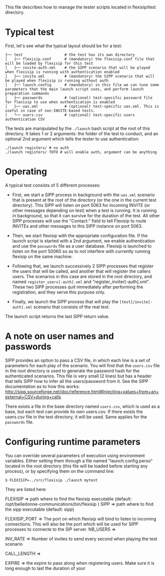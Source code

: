 
This file describes how to manage the tester scripts located in flexisip/test directory.

# Typical test

First, let's see what the typical layout should be for a test:

```
├── test                   # the test has its own directory
│   ├── flexisip.conf      # (mandatory) the flexisip.conf file that will be loaded by flexisip for this test
│   ├── invite-auth.xml    # the SIPP scenario that will be played when flexisip is running with authentication enabled
│   ├── invite.xml         # (mandatory) the SIPP scenario that will be played when flexisip is running without auth
│   ├── launch.config      # (mandatory) in this file we can tune some parameters that the main launch script uses, and perform launch preparation commands
│   ├── passwords          # (optional) test-specific password file for flexisip to use when authentication is enabled 
│   ├── uas.xml            # (optional) test-specific uas.xml. This is useful in case of non-INVITE-based tests. 
│   └── users.csv          # (optional) test-specific users authentication CSV
```

The tests are manipulated by the `./launch` bash script at the root of this directory. It takes 1 or 2 arguments: the folder of the test to conduct, and an optional 2nd argument which tells the tester to use authentication:

    ./launch registers/ # no auth
    ./launch registers/ TOTO # will enable auth, argument can be anything


# Operating

A typical test consists of 5 different processes:

- First, we start a SIPP process in background with the `uas.xml` scenario that is present at the root of the directory (or the one in the current test directory). This SIPP will listen on port 5063 for incoming INVITE (or other messages depending on test) when a test is running. It is running in background, so that it can survive for the duration of the test. All other SIPP processes will use the "Contact:" field to tell Flexisip to route INVITEs and other messages to this SIPP instance on port 5063.

- Then, we start flexisip with the appropriate configuration file. If the launch script is started with a 2nd argument, we enable authentication and use the `passwords` file as a user database. Flexisip is launched to listen on the port 50060 so as to not interfere with currently running flexisip on the same machine.

- Following that, we launch successively 2 SIPP processes that register the users that will be called, and another that will register the callers users. The scenarios in this case are stored in the root directory, and named `register_users[-auth].xml` and "register_inviter[-auth].xml". These two SIPP processes quit immediately after performing the registration, and they serve this purpose only.

- Finally, we launch the SIPP process that will play the `[test]/invite[-auth].xml` scenario that consists of the real test.

The launch script returns the last SIPP return value.

# A note on user names and passwords

SIPP provides an option to pass a CSV file, in which each line is a set of parameters for each play of the scenario. You will find that the `users.csv` file in the root directory is used to generate the password hash for the authenticated scenarios. This file is very small (2 lines) but has a header that tells SIPP how to infer all the users/password from it. See the SIPP documentation as to how this works: http://sipp.sourceforge.net/doc/reference.html#Injecting+values+from+an+external+CSV+during+calls

There exists a file in the base directory named `users.csv`, which is used as a base, but each test can provide its own users.csv. If there exists the users.csv file in the test directory, it will be used. Same applies for the `passwords` file.

# Configuring runtime parameters

You can override several parameters of execution using environment variables. Either setting them through a file named "launch.config.perso" located in the root directory (this file will be loaded before starting any process), or by specifying them on the command line:

    $ FLEXISIP=../src/flexisip ./launch mytest

They are listed here:

FLEXISIP    => path where to find the flexisip executable (default: /opt/belledonne-communications/bin/flexisip )
SIPP        => path where to find the sipp executable (default: sipp)

FLEXISIP_PORT => The port on which flexisip will bind to listen to incoming connections. This will also be the port which will be used for SIPP processes to connecte to the SIP server.
NB_USERS    =>

INV_RATE    => Number of invites to send every second when playing the test scenario

CALL_LENGTH =>

EXPIRE      => the expire to pass along when registering users. Make sure it is long enough to last the duration of your